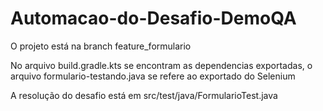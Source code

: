 # Automacao-do-Desafio-DemoQA

O projeto está na branch feature_formulario 

No arquivo build.gradle.kts se encontram as dependencias exportadas, o arquivo formulario-testando.java se refere ao exportado do Selenium

A resolução do desafio está em src/test/java/FormularioTest.java
